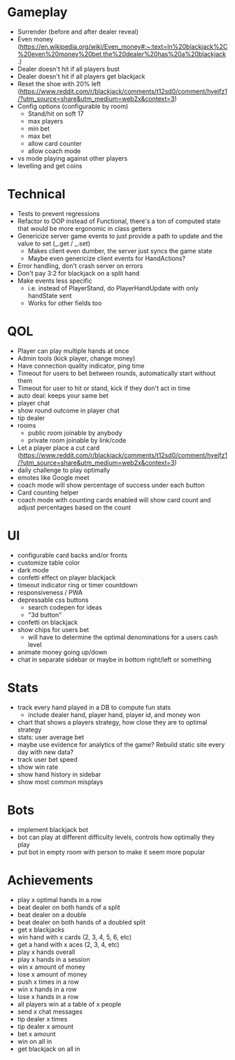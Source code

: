 # Gameplay
- Surrender (before and after dealer reveal)
- Even money (https://en.wikipedia.org/wiki/Even_money#:~:text=In%20blackjack%2C%20even%20money%20bet,the%20dealer%20has%20a%20blackjack.)
- Dealer doesn't hit if all players bust
- Dealer doesn't hit if all players get blackjack
- Reset the shoe with 20% left (https://www.reddit.com/r/blackjack/comments/t12sd0/comment/hyejfz1/?utm_source=share&utm_medium=web2x&context=3)
- Config options (configurable by room)
  - Stand/hit on soft 17
  - max players
  - min bet
  - max bet
  - allow card counter
  - allow coach mode
- vs mode playing against other players
- levelling and get coins


# Technical
- Tests to prevent regressions
- Refactor to OOP instead of Functional, there's a ton of computed state that would be more ergonomic in class getters
- Genericize server game events to just provide a path to update and the value to set (_.get / _.set)
  - Makes client even dumber, the server just syncs the game state
  - Maybe even genericize client events for HandActions?
- Error handling, don't crash server on errors
- Don't pay 3:2 for blackjack on a split hand
- Make events less specific
  - i.e. instead of PlayerStand, do PlayerHandUpdate with only handState sent
  - Works for other fields too


# QOL
- Player can play multiple hands at once
- Admin tools (kick player, change money)
- Have connection quality indicator, ping time
- Timeout for users to bet between rounds, automatically start without them
- Timeout for user to hit or stand, kick if they don't act in time
- auto deal: keeps your same bet
- player chat
- show round outcome in player chat
- tip dealer
- rooms
  - public room joinable by anybody
  - private room joinable by link/code
- Let a player place a cut card (https://www.reddit.com/r/blackjack/comments/t12sd0/comment/hyejfz1/?utm_source=share&utm_medium=web2x&context=3)
- daily challenge to play optimally 
- emotes like Google meet
- coach mode will show percentage of success under each button
- Card counting helper
- coach mode with counting cards enabled will show card count and adjust percentages based on the count


# UI
- configurable card backs and/or fronts
- customize table color
- dark mode
- confetti effect on player blackjack
- timeout indicator ring or timer countdown
- responsiveness / PWA
- depressable css buttons
  - search codepen for ideas
  - "3d button"
- confetti on blackjack
- show chips for users bet
  - will have to determine the optimal denominations for a users cash level
- animate money going up/down
- chat in separate sidebar or maybe in bottom right/left or something


# Stats
- track every hand played in a DB to compute fun stats
  - include dealer hand, player hand, player id, and money won
- chart that shows a players strategy, how close they are to optimal strategy
- stats: user average bet
- maybe use evidence for analytics of the game? Rebuild static site every day with new data?
- track user bet speed
- show win rate
- show hand history in sidebar
- show most common misplays


# Bots
- implement blackjack bot
- bot can play at different difficulty levels, controls how optimally they play
- put bot in empty room with person to make it seem more popular


# Achievements
- play x optimal hands in a row
- beat dealer on both hands of a split
- beat dealer on a double
- beat dealer on both hands of a doubled split
- get x blackjacks
- win hand with x cards (2, 3, 4, 5, 6, etc)
- get a hand with x aces (2, 3, 4, etc)
- play x hands overall
- play x hands in a session
- win x amount of money
- lose x amount of money
- push x times in a row
- win x hands in a row
- lose x hands in a row
- all players win at a table of x people
- send x chat messages
- tip dealer x times
- tip dealer x amount
- bet x amount
- win on all in
- get blackjack on all in
